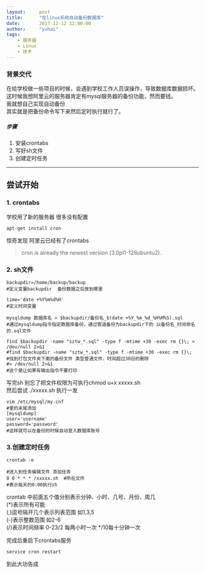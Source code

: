 ```yaml
---
layout:     post
title:      "在linux系统自动备份数据库"
date:       2017-12-12 12:00:00
author:     "yuhai"
tags:
    - 服务器
    - Linux
    - 技术
---
```


### 背景交代
在给学校做一些项目的时候，会遇到学校工作人员误操作，导致数据库数据损坏。这时候我想阿里云的服务器肯定有mysql服务器的备份功能，然而要钱。  
我就想自己实现自动备份  
其实就是把备份命令写下来然后定时执行就行了。
##### 步骤
1. 安装crontabs
2. 写好sh文件
3. 创建定时任务

---

## 尝试开始
### 1. crontabs  

学校用了新的服务器 很多没有配置

```
apt-get install cron
```
惊奇发现 阿里云已经有了crontabs
> cron is already the newest version (3.0pl1-128ubuntu2).
  
### 2. sh文件  

```
backupdir=/home/backup/backup
#定义变量backupdir  备份数据之后放到哪里

time='date +%Y%m%d%H'
#定义时间变量

mysqldump 数据库名 > $backupdir/备份名_$(date +%Y_%m_%d_%H%M%S).sql
#通过mysqldump指令指定数据库备份，通过管道备份为backupdir下的 以备份名_时间命名的.sql文件

find $backupdir -name "sztw_*.sql" -type f -mtime +30 -exec rm {}\; > /dev/null 2>&1
#find $backupdir -name "sztw_*.sql" -type f -mtime +30 -exec rm {}\;
#找到打包文件夹下面的备份文件 类型普通文件，时间超过30日的删除
#> /dev/null 2>&1 
#这个是让如果有输出指令不要打印
```
写完sh 别忘了把文件权限为可执行chmod u+x xxxxx.sh  
然后尝试 ./xxxxx.sh 执行一发 
```
vim /etc/mysql/my.cnf
#里的末尾添加
[mysqldump]
user='username'
password='password'
#这样就可以在备份的时候自动登入数据库账号
```
### 3.创建定时任务

```
crontab -e

#进入到任务编辑文件 添加任务
0 0 * * * /xxxxx.sh  #所在文件
#表示每天的0:00执行sh
```
crontab 中前面五个值分别表示分钟、小时、几号、月份、周几  
(*)表示所有可能  
(,)逗号隔开几个表示列表范围 如1,3,5  
(-)表示整数范围 如2-6  
(/)表示时间频率 0-23/2 每两小时一次 */10每十分钟一次  

完成后重启下crontabs服务  

```
service cron restart
```


到此大功告成
